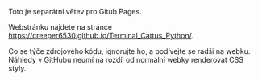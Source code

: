 Toto je separátní větev pro Gitub Pages.

Webstránku najdete na stránce <https://creeper6530.github.io/Terminal_Cattus_Python/>.

Co se týče zdrojového kódu, ignorujte ho, a podívejte se radši na webku. Náhledy v GitHubu neumí na rozdíl od normální webky renderovat CSS styly.

